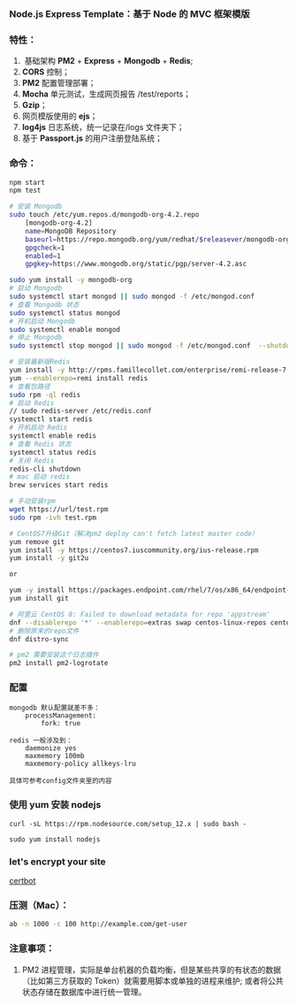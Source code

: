 ### Node.js Express Template：基于 Node 的 MVC 框架模版

### 特性：

1. ​ 基础架构 **PM2** + **Express** + **Mongodb** + **Redis**;
2. **CORS** 控制；
3. **PM2** 配置管理部署；
4. **Mocha** 单元测试，生成网页报告 /test/reports；
5. **Gzip**；
6. 网页模版使用的 **ejs**；
7. **log4js** 日志系统，统一记录在/logs 文件夹下；
8. 基于 **Passport.js** 的用户注册登陆系统；

### 命令：

```bash
npm start
npm test

# 安装 Mongodb
sudo touch /etc/yum.repos.d/mongodb-org-4.2.repo
    [mongodb-org-4.2]
    name=MongoDB Repository
    baseurl=https://repo.mongodb.org/yum/redhat/$releasever/mongodb-org/4.2/x86_64/
    gpgcheck=1
    enabled=1
    gpgkey=https://www.mongodb.org/static/pgp/server-4.2.asc

sudo yum install -y mongodb-org
# 启动 Mongodb
sudo systemctl start mongod || sudo mongod -f /etc/mongod.conf
# 查看 Mongodb 状态
sudo systemctl status mongod
# 开机启动 Mongodb
sudo systemctl enable mongod
# 停止 Mongodb
sudo systemctl stop mongod || sudo mongod -f /etc/mongod.conf  --shutdown

# 安装最新版Redis
yum install -y http://rpms.famillecollet.com/enterprise/remi-release-7.rpm
yum --enablerepo=remi install redis
# 查看包路径
sudo rpm -ql redis
# 启动 Redis
// sudo redis-server /etc/redis.conf
systemctl start redis
# 开机启动 Redis
systemctl enable redis
# 查看 Redis 状态
systemctl status redis
# 关闭 Redis
redis-cli shutdown
# mac 启动 redis
brew services start redis

# 手动安装rpm
wget https://url/test.rpm
sudo rpm -ivh test.rpm

# CentOS7升级Git（解决pm2 deploy can't fetch latest master code）
yum remove git
yum install -y https://centos7.iuscommunity.org/ius-release.rpm
yum install -y git2u

or

yum -y install https://packages.endpoint.com/rhel/7/os/x86_64/endpoint-repo-1.9-1.x86_64.rpm
yum install git

# 阿里云 CentOS 8: Failed to download metadata for repo 'appstream'
dnf --disablerepo '*' --enablerepo=extras swap centos-linux-repos centos-stream-repos
# 删除原来的repo文件
dnf distro-sync

# pm2 需要安装这个日志插件
pm2 install pm2-logrotate

```

### 配置  

```
mongodb 默认配置就差不多：
    processManagement:
        fork: true

redis 一般涉及到：
    daemonize yes
    maxmemory 100mb
    maxmemory-policy allkeys-lru

具体可参考config文件夹里的内容
```

### 使用 yum 安装 nodejs

```
curl -sL https://rpm.nodesource.com/setup_12.x | sudo bash -

sudo yum install nodejs
```

### let's encrypt your site

[certbot](https://certbot.eff.org/lets-encrypt/centosrhel7-other)

### 压测（Mac）：

```bash
ab -n 1000 -c 100 http://example.com/get-user
```

### 注意事项：

1. PM2 进程管理，实际是单台机器的负载均衡，但是某些共享的有状态的数据（比如第三方获取的 Token）就需要用脚本或单独的进程来维护; 或者将公共状态存储在数据库中进行统一管理。
